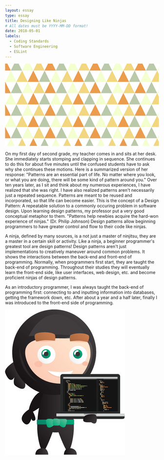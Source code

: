 ```yaml
---
layout: essay
type: essay
title: Designing Like Ninjas
# All dates must be YYYY-MM-DD format!
date: 2018-05-01
labels:
  - Coding Standards
  - Software Engineering
  - ESLint
---
```


<img class="ui medium left rounded image" src="../images/PATTERN.jpg">

On my first day of second grade, my teacher comes in and sits at her desk. She immediately starts stomping and clapping in sequence. She continues to do this for about five minutes until the confused students have to ask why she continues these motions. Here is a summarized version of her response: "Patterns are an essential part of life. No matter where you look, or what you are doing, there will be some kind of pattern around you." Over ten years later, as I sit and think about my numerous experiences, I have realized that she was right. I have also realized patterns aren't necessarily just a repeated sequence. Patterns are meant to be reused and incorporated, so that life can become easier. This is the concept of a Design Pattern: A repeatable solution to a commonly occuring problem in software design. Upon learning design patterns, my professor put a very good conceptual metaphor to them. "Patterns help newbies acquire the hard-won experience of ninjas." (Dr. Philip Johnson) Design patterns allow beginning programmers to have greater control and flow to their code like ninjas.

A ninja, defined by many sources, is a not just a master of ninjitsu, they are a master in a certain skill or activity. Like a ninja, a beginner programmer's greatest tool are design patterns! Design patterns aren't just implementations to creatively maneuver around common problems. It shows the interactions between the back-end and front-end of programming. Normally, when programmers first start, they are taught the back-end of programming. Throughout their studies they will eventually learn the front-end side, like user interfaces, web design, etc. and become proficient ninjas of design patterns.

As an introductory programmer, I was always taught the back-end of programming first: connecting to and inputting information into databases, getting the framework down, etc. After about a year and a half later, finally I was introduced to the front-end side of programming. 

<img class="ui medium left floated rounded image" src="../images/ninja.png">
